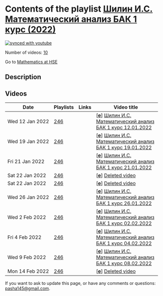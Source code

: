 # Contents of the playlist [Шилин И.С. Математический анализ БАК 1 курс (2022)](https://www.youtube.com/playlist?list=PLq3E5oubNNoCO3gNhbIOUCjMqMgus-cPn)

[![synced with youtube](https://img.shields.io/github/last-commit/mathphysschool/mathphysschool.github.io/autoupdate1?label=synced%20with%20youtube)](https://github.com/mathphysschool/mathphysschool.github.io/commits/autoupdate1)

Number of videos: [10](#videos)

Go to [Mathematics at HSE](../README.md)

## Description



## Videos

|Date|Playlists|Links|Video title|
|---|---|---|---|
| Wed&nbsp;12&nbsp;Jan&nbsp;2022 | [246](../playlists/246 "Шилин И.С. Математический анализ БАК 1 курс (2022)") |  | [[**e**](https://studio.youtube.com/video/oGQ6y09u0Q8/edit "Edit")] [Шилин И.С. Математический анализ БАК 1 курс 12.01.2022](https://www.youtube.com/watch?v=oGQ6y09u0Q8&list=PLq3E5oubNNoCO3gNhbIOUCjMqMgus-cPn) |
| Wed&nbsp;19&nbsp;Jan&nbsp;2022 | [246](../playlists/246 "Шилин И.С. Математический анализ БАК 1 курс (2022)") |  | [[**e**](https://studio.youtube.com/video/V1Ek4AoI9cY/edit "Edit")] [Шилин И.С. Математический анализ БАК 1 курс 19.01.2022](https://www.youtube.com/watch?v=V1Ek4AoI9cY&list=PLq3E5oubNNoCO3gNhbIOUCjMqMgus-cPn) |
| Fri&nbsp;21&nbsp;Jan&nbsp;2022 | [246](../playlists/246 "Шилин И.С. Математический анализ БАК 1 курс (2022)") |  | [[**e**](https://studio.youtube.com/video/3lAgeCajnQM/edit "Edit")] [Шилин И.С. Математический анализ БАК 1 курс 21.01.2022](https://www.youtube.com/watch?v=3lAgeCajnQM&list=PLq3E5oubNNoCO3gNhbIOUCjMqMgus-cPn) |
| Sat&nbsp;22&nbsp;Jan&nbsp;2022 | [246](../playlists/246 "Шилин И.С. Математический анализ БАК 1 курс (2022)") |  | [[**e**](https://studio.youtube.com/video/W7Dd9BvnCa4/edit "Edit")] [Deleted video](https://www.youtube.com/watch?v=W7Dd9BvnCa4&list=PLq3E5oubNNoCO3gNhbIOUCjMqMgus-cPn "This video is unavailable.") |
| Sat&nbsp;22&nbsp;Jan&nbsp;2022 | [246](../playlists/246 "Шилин И.С. Математический анализ БАК 1 курс (2022)") |  | [[**e**](https://studio.youtube.com/video/OtsSiSrKNG0/edit "Edit")] [Deleted video](https://www.youtube.com/watch?v=OtsSiSrKNG0&list=PLq3E5oubNNoCO3gNhbIOUCjMqMgus-cPn "This video is unavailable.") |
| Wed&nbsp;26&nbsp;Jan&nbsp;2022 | [246](../playlists/246 "Шилин И.С. Математический анализ БАК 1 курс (2022)") |  | [[**e**](https://studio.youtube.com/video/4AeuMEX1F68/edit "Edit")] [Шилин И.С. Математический анализ БАК 1 курс 26.01.2022](https://www.youtube.com/watch?v=4AeuMEX1F68&list=PLq3E5oubNNoCO3gNhbIOUCjMqMgus-cPn) |
| Wed&nbsp;2&nbsp;Feb&nbsp;2022 | [246](../playlists/246 "Шилин И.С. Математический анализ БАК 1 курс (2022)") |  | [[**e**](https://studio.youtube.com/video/1BISxG5MTpk/edit "Edit")] [Шилин И.С. Математический анализ БАК 1 курс 02.02.2022](https://www.youtube.com/watch?v=1BISxG5MTpk&list=PLq3E5oubNNoCO3gNhbIOUCjMqMgus-cPn) |
| Fri&nbsp;4&nbsp;Feb&nbsp;2022 | [246](../playlists/246 "Шилин И.С. Математический анализ БАК 1 курс (2022)") |  | [[**e**](https://studio.youtube.com/video/j4TnhCYXTQA/edit "Edit")] [Шилин И.С. Математический анализ БАК 1 курс 04.02.2022](https://www.youtube.com/watch?v=j4TnhCYXTQA&list=PLq3E5oubNNoCO3gNhbIOUCjMqMgus-cPn) |
| Wed&nbsp;9&nbsp;Feb&nbsp;2022 | [246](../playlists/246 "Шилин И.С. Математический анализ БАК 1 курс (2022)") |  | [[**e**](https://studio.youtube.com/video/NS0UZeh_L7o/edit "Edit")] [Шилин И.С. Математический анализ БАК 1 курс 08.02.2022](https://www.youtube.com/watch?v=NS0UZeh_L7o&list=PLq3E5oubNNoCO3gNhbIOUCjMqMgus-cPn) |
| Mon&nbsp;14&nbsp;Feb&nbsp;2022 | [246](../playlists/246 "Шилин И.С. Математический анализ БАК 1 курс (2022)") |  | [[**e**](https://studio.youtube.com/video/gyur38HWJYU/edit "Edit")] [Deleted video](https://www.youtube.com/watch?v=gyur38HWJYU&list=PLq3E5oubNNoCO3gNhbIOUCjMqMgus-cPn "This video is unavailable.") |


 If you want to ask to update this page, or have any comments or questions: <pasha145@gmail.com>.